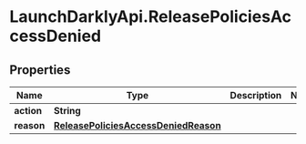 # LaunchDarklyApi.ReleasePoliciesAccessDenied

## Properties

Name | Type | Description | Notes
------------ | ------------- | ------------- | -------------
**action** | **String** |  | 
**reason** | [**ReleasePoliciesAccessDeniedReason**](ReleasePoliciesAccessDeniedReason.md) |  | 



